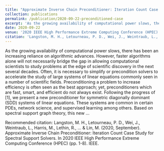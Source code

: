 ```yaml
---
title: "Approximate Inverse Chain Preconditioner: Iteration Count Case Study for Spectral Support Solvers"
collection: publications
permalink: /publication/2020-09-22-preconditioned-case
excerpt: 'As the growing availability of computational power slows, there has been an increasing reliance on algorithmic advances. However, faster algorithms alone will not necessarily bridge the gap in allowing computational scientists to study problems at the edge of scientific discovery in the next several decades. Often, it is necessary to simplify or precondition solvers to accelerate the study of large systems of linear equations commonly seen in a number of scientific fields. Preconditioning a problem to increase efficiency is often seen as the best approach; yet, preconditioners which are fast, smart, and efficient do not always exist. Following the progress of [1], we present a new preconditioner for symmetric diagonally dominant (SDD) systems of linear equations. These systems are common in certain PDEs, network science, and supervised learning among others. Based on spectral support graph theory, this new …'
date: 2020-09-22
venue: '2020 IEEE High Performance Extreme Computing Conference (HPEC)'
citation: 'Langston, M. H., Letourneau, P. D., Wei, J., Weintraub, L., Harris, M., Lethin, R., ... &amp; Lin, M. (2020, September). Approximate Inverse Chain Preconditioner: Iteration Count Case Study for Spectral Support Solvers. In 2020 IEEE High Performance Extreme Computing Conference (HPEC) (pp. 1-8). IEEE.'
---
```

As the growing availability of computational power slows, there has been an increasing reliance on algorithmic advances. However, faster algorithms alone will not necessarily bridge the gap in allowing computational scientists to study problems at the edge of scientific discovery in the next several decades. Often, it is necessary to simplify or precondition solvers to accelerate the study of large systems of linear equations commonly seen in a number of scientific fields. Preconditioning a problem to increase efficiency is often seen as the best approach; yet, preconditioners which are fast, smart, and efficient do not always exist. Following the progress of [1], we present a new preconditioner for symmetric diagonally dominant (SDD) systems of linear equations. These systems are common in certain PDEs, network science, and supervised learning among others. Based on spectral support graph theory, this new …

Recommended citation: Langston, M. H., Letourneau, P. D., Wei, J., Weintraub, L., Harris, M., Lethin, R., ... & Lin, M. (2020, September). Approximate Inverse Chain Preconditioner: Iteration Count Case Study for Spectral Support Solvers. In 2020 IEEE High Performance Extreme Computing Conference (HPEC) (pp. 1-8). IEEE.